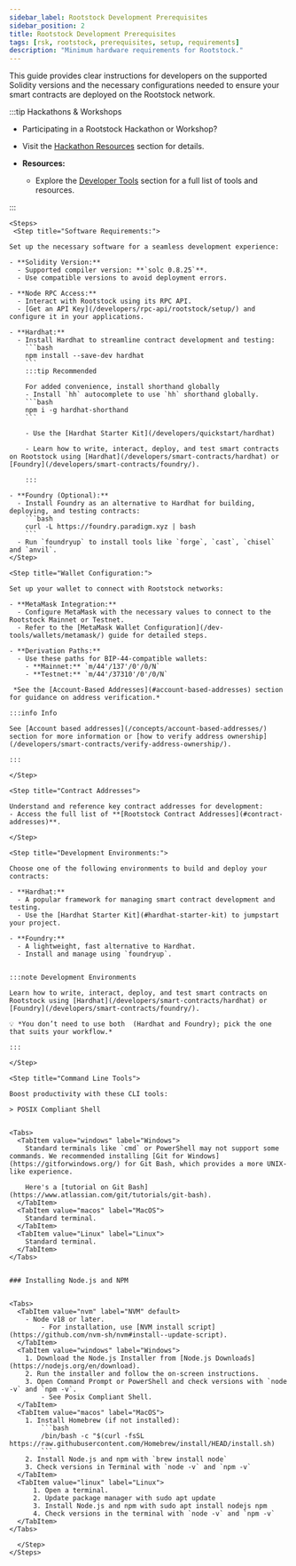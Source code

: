 ```yaml
---
sidebar_label: Rootstock Development Prerequisites
sidebar_position: 2
title: Rootstock Development Prerequisites
tags: [rsk, rootstock, prerequisites, setup, requirements]
description: "Minimum hardware requirements for Rootstock."
---
```


This guide provides clear instructions for developers on the supported Solidity versions and the necessary configurations needed to ensure your smart contracts are deployed on the Rootstock network.

:::tip Hackathons & Workshops

- Participating in a Rootstock Hackathon or Workshop?
- Visit the [Hackathon Resources](/resources/hackathon/)  section for details.

- **Resources:**
  - Explore the [Developer Tools](/dev-tools/) section for a full list of tools and resources.

:::

````mdx-code-block
<Steps>
 <Step title="Software Requirements:">

Set up the necessary software for a seamless development experience:

- **Solidity Version:**
  - Supported compiler version: **`solc 0.8.25`**.
  - Use compatible versions to avoid deployment errors.

- **Node RPC Access:**
  - Interact with Rootstock using its RPC API.
  - [Get an API Key](/developers/rpc-api/rootstock/setup/) and configure it in your applications.

- **Hardhat:**
  - Install Hardhat to streamline contract development and testing:
    ```bash
    npm install --save-dev hardhat
    ```
    :::tip Recommended

    For added convenience, install shorthand globally
    - Install `hh` autocomplete to use `hh` shorthand globally.
    ```bash
    npm i -g hardhat-shorthand
    ```

    - Use the [Hardhat Starter Kit](/developers/quickstart/hardhat)

    - Learn how to write, interact, deploy, and test smart contracts on Rootstock using [Hardhat](/developers/smart-contracts/hardhat) or [Foundry](/developers/smart-contracts/foundry/).

    :::

- **Foundry (Optional):**
  - Install Foundry as an alternative to Hardhat for building, deploying, and testing contracts:
    ```bash
    curl -L https://foundry.paradigm.xyz | bash
    ```
  - Run `foundryup` to install tools like `forge`, `cast`, `chisel` and `anvil`.
</Step>

<Step title="Wallet Configuration:">

Set up your wallet to connect with Rootstock networks:

- **MetaMask Integration:**
  - Configure MetaMask with the necessary values to connect to the Rootstock Mainnet or Testnet.
  - Refer to the [MetaMask Wallet Configuration](/dev-tools/wallets/metamask/) guide for detailed steps.

- **Derivation Paths:**
  - Use these paths for BIP-44-compatible wallets:
    - **Mainnet:** `m/44'/137'/0'/0/N`
    - **Testnet:** `m/44'/37310'/0'/0/N`

 *See the [Account-Based Addresses](#account-based-addresses) section for guidance on address verification.*

:::info Info

See [Account based addresses](/concepts/account-based-addresses/) section for more information or [how to verify address ownership](/developers/smart-contracts/verify-address-ownership/).

:::

</Step>

<Step title="Contract Addresses">

Understand and reference key contract addresses for development:
- Access the full list of **[Rootstock Contract Addresses](#contract-addresses)**.

</Step>

<Step title="Development Environments:">

Choose one of the following environments to build and deploy your contracts:

- **Hardhat:**
  - A popular framework for managing smart contract development and testing.
  - Use the [Hardhat Starter Kit](#hardhat-starter-kit) to jumpstart your project.

- **Foundry:**
  - A lightweight, fast alternative to Hardhat.
  - Install and manage using `foundryup`.


:::note Development Environments

Learn how to write, interact, deploy, and test smart contracts on Rootstock using [Hardhat](/developers/smart-contracts/hardhat) or [Foundry](/developers/smart-contracts/foundry/).

💡 *You don’t need to use both  (Hardhat and Foundry); pick the one that suits your workflow.*

:::

</Step>

<Step title="Command Line Tools">

Boost productivity with these CLI tools:

> POSIX Compliant Shell


<Tabs>
  <TabItem value="windows" label="Windows">
    Standard terminals like `cmd` or PowerShell may not support some commands. We recommended installing [Git for Windows](https://gitforwindows.org/) for Git Bash, which provides a more UNIX-like experience.

    Here's a [tutorial on Git Bash](https://www.atlassian.com/git/tutorials/git-bash).
  </TabItem>
  <TabItem value="macos" label="MacOS">
    Standard terminal.
  </TabItem>
  <TabItem value="Linux" label="Linux">
    Standard terminal.
  </TabItem>
</Tabs>


### Installing Node.js and NPM


<Tabs>
  <TabItem value="nvm" label="NVM" default>
    - Node v18 or later.
        - For installation, use [NVM install script](https://github.com/nvm-sh/nvm#install--update-script).
  </TabItem>
  <TabItem value="windows" label="Windows">
    1. Download the Node.js Installer from [Node.js Downloads](https://nodejs.org/en/download).
    2. Run the installer and follow the on-screen instructions.
    3. Open Command Prompt or PowerShell and check versions with `node -v` and `npm -v`.
        - See Posix Compliant Shell.
  </TabItem>
  <TabItem value="macos" label="MacOS">
    1. Install Homebrew (if not installed):
        ```bash
        /bin/bash -c "$(curl -fsSL https://raw.githubusercontent.com/Homebrew/install/HEAD/install.sh)
        ```
    2. Install Node.js and npm with `brew install node`
    3. Check versions in Terminal with `node -v` and `npm -v`
  </TabItem>
  <TabItem value="linux" label="Linux">
      1. Open a terminal.
      2. Update package manager with sudo apt update
      3. Install Node.js and npm with sudo apt install nodejs npm
      4. Check versions in the terminal with `node -v` and `npm -v`
  </TabItem>
</Tabs>

  </Step>
</Steps>
````
